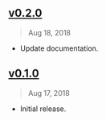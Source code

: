 ## [v0.2.0]
> Aug 18, 2018

- Update documentation.

[v0.2.0]: https://github.com/rstacruz/remount/compare/v0.1.0...v0.2.0

## [v0.1.0]

> Aug 17, 2018

- Initial release.

[v0.1.0]: https://github.com/rstacruz/remount/tree/v0.1.0
